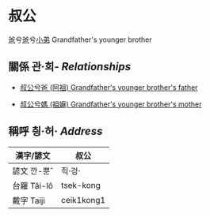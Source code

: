 # 叔公
[爸](member1.md)兮[爸](member2.md)兮[小弟](member8.md)
Grandfather's younger brother

## 關係 관·희- _Relationships_

- [叔公兮爸 (阿祖) Grandfather's younger brother's father](member29.md)

- [叔公兮媽 (祖嫲) Grandfather's younger brother's mother](member30.md)



## 稱呼 칑·허· _Address_

漢字/諺文 | 叔公
--- | ---
諺文 깐-뿐ˆ | 즥·겅·
台羅 Tâi-lô | tsek-kong
戴字 Taiji | ceik1kong1


